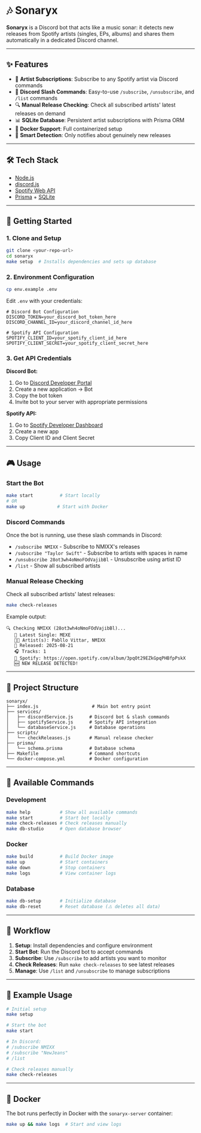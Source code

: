# 🎶 Sonaryx

**Sonaryx** is a Discord bot that acts like a music sonar: it detects new releases from Spotify artists (singles, EPs, albums) and shares them automatically in a dedicated Discord channel.

---

## ✨ Features

- 🎵 **Artist Subscriptions**: Subscribe to any Spotify artist via Discord commands
- 🤖 **Discord Slash Commands**: Easy-to-use `/subscribe`, `/unsubscribe`, and `/list` commands  
- 🔍 **Manual Release Checking**: Check all subscribed artists' latest releases on demand
- 📊 **SQLite Database**: Persistent artist subscriptions with Prisma ORM
- 🐳 **Docker Support**: Full containerized setup
- 🎯 **Smart Detection**: Only notifies about genuinely new releases

---

## 🛠️ Tech Stack
- [Node.js](https://nodejs.org/)
- [discord.js](https://discord.js.org/)  
- [Spotify Web API](https://developer.spotify.com/documentation/web-api/)  
- [Prisma](https://www.prisma.io/) + [SQLite](https://www.sqlite.org/)  

---

## 🚀 Getting Started

### 1. Clone and Setup
```bash
git clone <your-repo-url>
cd sonaryx
make setup  # Installs dependencies and sets up database
```

### 2. Environment Configuration
```bash
cp env.example .env
```

Edit `.env` with your credentials:
```env
# Discord Bot Configuration
DISCORD_TOKEN=your_discord_bot_token_here
DISCORD_CHANNEL_ID=your_discord_channel_id_here

# Spotify API Configuration  
SPOTIFY_CLIENT_ID=your_spotify_client_id_here
SPOTIFY_CLIENT_SECRET=your_spotify_client_secret_here
```

### 3. Get API Credentials

**Discord Bot:**
1. Go to [Discord Developer Portal](https://discord.com/developers/applications)
2. Create a new application → Bot
3. Copy the bot token
4. Invite bot to your server with appropriate permissions

**Spotify API:**
1. Go to [Spotify Developer Dashboard](https://developer.spotify.com/dashboard)
2. Create a new app
3. Copy Client ID and Client Secret

---

## 🎮 Usage

### Start the Bot
```bash
make start          # Start locally
# OR
make up            # Start with Docker
```

### Discord Commands

Once the bot is running, use these slash commands in Discord:

- `/subscribe NMIXX` - Subscribe to NMIXX's releases
- `/subscribe "Taylor Swift"` - Subscribe to artists with spaces in name
- `/unsubscribe 28ot3wh4oNmoFOdVajibBl` - Unsubscribe using artist ID
- `/list` - Show all subscribed artists

### Manual Release Checking

Check all subscribed artists' latest releases:
```bash
make check-releases
```

Example output:
```
🔍 Checking NMIXX (28ot3wh4oNmoFOdVajibBl)...
   🎵 Latest Single: MEXE
   👨‍🎤 Artist(s): Pabllo Vittar, NMIXX
   📅 Released: 2025-08-21
   🎧 Tracks: 1
   🔗 Spotify: https://open.spotify.com/album/3pqOt29EZkGpqPHBfpPskX
   🆕 NEW RELEASE DETECTED!
```

---

## 📁 Project Structure

```
sonaryx/
├── index.js                    # Main bot entry point
├── services/
│   ├── discordService.js      # Discord bot & slash commands
│   ├── spotifyService.js      # Spotify API integration  
│   └── databaseService.js     # Database operations
├── scripts/
│   └── checkReleases.js       # Manual release checker
├── prisma/
│   └── schema.prisma          # Database schema
├── Makefile                   # Command shortcuts
└── docker-compose.yml         # Docker configuration
```

---

## 🔧 Available Commands

### Development
```bash
make help           # Show all available commands
make start          # Start bot locally
make check-releases # Check releases manually
make db-studio      # Open database browser
```

### Docker
```bash
make build          # Build Docker image
make up             # Start containers  
make down           # Stop containers
make logs           # View container logs
```

### Database
```bash
make db-setup       # Initialize database
make db-reset       # Reset database (⚠️ deletes all data)
```

---

## 🎯 Workflow

1. **Setup**: Install dependencies and configure environment
2. **Start Bot**: Run the Discord bot to accept commands
3. **Subscribe**: Use `/subscribe` to add artists you want to monitor
4. **Check Releases**: Run `make check-releases` to see latest releases
5. **Manage**: Use `/list` and `/unsubscribe` to manage subscriptions

---

## 📝 Example Usage

```bash
# Initial setup
make setup

# Start the bot
make start

# In Discord:
# /subscribe NMIXX
# /subscribe "NewJeans"  
# /list

# Check releases manually
make check-releases
```

---

## 🐳 Docker

The bot runs perfectly in Docker with the `sonaryx-server` container:

```bash
make up && make logs  # Start and view logs
```